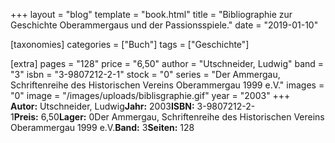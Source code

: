 +++
layout = "blog"
template = "book.html"
title = "Bibliographie zur Geschichte Oberammergaus und der Passionsspiele."
date = "2019-01-10"

[taxonomies]
categories = ["Buch"]
tags = ["Geschichte"]

[extra]
pages = "128"
price = "6,50"
author = "Utschneider, Ludwig"
band = "3"
isbn = "3-9807212-2-1"
stock = "0"
series = "Der Ammergau, Schriftenreihe des Historischen Vereins Oberammergau 1999 e.V."
images = "0"
image = "/images/uploads/biblisgraphie.gif"
year = "2003"
+++
**Autor:** Utschneider, Ludwig**Jahr:** 2003**ISBN:** 3-9807212-2-1**Preis:** 6,50**Lager:** 0Der Ammergau, Schriftenreihe des Historischen Vereins Oberammergau 1999 e.V.**Band:** 3**Seiten:** 128
